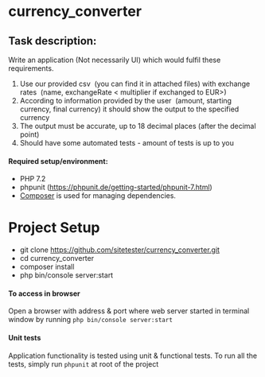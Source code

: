 # currency_converter

Task description:
---
Write an application (Not necessarily UI) which would fulfil these requirements.  

1) Use our provided csv  (you can find it in attached files) with exchange rates  (name, exchangeRate < multiplier if exchanged to EUR>)
2) According to information provided by the user  (amount,  starting currency, final currency) it should show the output to the specified currency
3) The output must be accurate, up to 18 decimal places (after the decimal point)
4) Should have some automated tests - amount of tests is up to you


#### Required setup/environment:
* PHP 7.2
* phpunit (https://phpunit.de/getting-started/phpunit-7.html)
* [Composer](https://getcomposer.org/) is used for managing dependencies.


# Project Setup
* git clone https://github.com/sitetester/currency_converter.git
* cd currency_converter
* composer install
* php bin/console server:start

#### To access in browser
Open a browser with address & port where web server started in terminal window by running ```php bin/console server:start```

#### Unit tests
Application functionality is tested using unit & functional tests.
To run all the tests, simply run `phpunit` at root of the project
